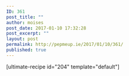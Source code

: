 ```yaml
---
ID: 361
post_title: ""
author: moises
post_date: 2017-01-10 17:32:28
post_excerpt: ""
layout: post
permalink: http://pepmeup.ie/2017/01/10/361/
published: true
---
```

[ultimate-recipe id="204" template="default"]